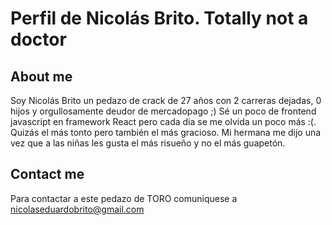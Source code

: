 # Perfil de Nicolás Brito. Totally not a doctor
## About me
Soy Nicolás Brito un pedazo de crack de 27 años con 2 carreras dejadas, 0 hijos y orgullosamente deudor de mercadopago ;) Sé un poco de frontend javascript en framework React pero cada día se me olvida un poco más :(. Quizás el más tonto pero también el más gracioso. Mi hermana me dijo una vez que a las niñas les gusta el más risueño y no el más guapetón.
## Contact me
Para contactar a este pedazo de TORO comuniquese a nicolaseduardobrito@gmail.com 